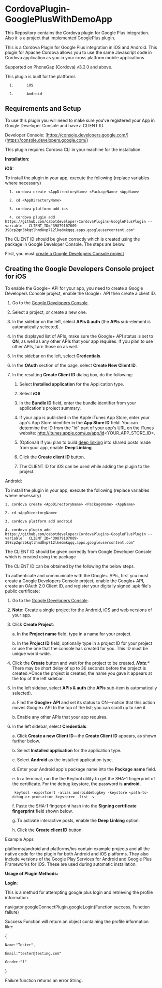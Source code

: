 
CordovaPlugin-GooglePlusWithDemoApp
===================================

This Repository contains the Cordova plugin for Google Plus integration. Also it is a project that implemented GooglePlus plugin.

This is a Cordova Plugin for Google Plus integration in iOS and Android.
This plugin for Apache Cordova allows you to use the same Javascript code in Cordova application as you in your cross platform mobile applications. 

 Supported on PhoneGap (Cordova) v3.3.0 and above.

 This plugin is built for the platforms

      1.      iOS 

      2.      Android 

## Requirements and Setup

  To use this plugin you will need to make sure you've registered your App in Google Developer Console and have a CLIENT ID.

  Developer Console: [https://console.developers.google.com/](https://console.developers.google.com/)

  This plugin requires Cordova CLI in your machine for the installation.

**Installation:**

**iOS:**

  To install the plugin in your app, execute the following (replace variables where necessary)

      1. cordova create <AppDirectoryName> <PackageName> <AppName>

      2. cd <AppDirectoryName>

      3. cordova platform add ios

      4. cordova plugin add https://github.com/cabotdeveloper/CordovaPlugins-GooglePlusPlugin --variable   CLIENT_ID="39879107009-398cp2qn3bkqtlhmd8vp712lkedmkqqq.apps.googleusercontent.com"

The CLIENT ID should be given correctly which is created using the package <PackageName>  in Google Developer Console.  The steps are below.

First, you must [create a Google Developers Console project](https://developers.google.com/+/mobile/ios/getting-started)

##  Creating the Google Developers Console project for iOS

  To enable the Google+ API for your app, you need to create a Google Developers Console project, enable the Google+ API then create a client ID.

  1. Go to the [Google Developers Console](https://console.developers.google.com/).
    
  2. Select a project, or create a new one.

  3. In the sidebar on the left, select **APIs & auth** (the **APIs** sub-element is automatically selected).

  4. In the displayed list of APIs, make sure the Google+ API status is set to **ON**, as well as any other APIs that your app requires. If you plan to use other APIs, turn those on as well.
  
  5. In the sidebar on the left, select **Credentials**.

  6. In the **OAuth** section of the page, select **Create New Client ID**.
  
  7. In the resulting **Create Client ID** dialog box, do the following:

      1. Select **Installed application** for the Application type.

      2. Select **iOS**.

      3. In the **Bundle ID** field, enter the bundle identifier from your application's project summary.

      4. If your app is published in the Apple iTunes App Store, enter your app's App Store identifier in the **App Store ID** field. You can determine the ID from the "id" part of your app's URL on the iTunes website: http://itunes.apple.com/us/app/id<YOUR_APP_STORE_ID>.

      5. (Optional) If you plan to build [deep linking](https://developers.google.com/+/mobile/ios/share) into shared posts made from your app, enable **Deep Linking**.

      6. Click the **Create client ID** button.

      7. The CLIENT ID for iOS can be used while adding the plugin to the project.

Android:

To install the plugin in your app, execute the following (replace variables where necessary)

    1. cordova create <AppDirectoryName> <PackageName> <AppName>

    2. cd <AppDirectoryName>

    3. cordova platform add android

    4. cordova plugin add https://github.com/cabotdeveloper/CordovaPlugins-GooglePlusPlugin --variable   CLIENT_ID="39879107009-398cp2qn3bkqtlhmd8vp712lkedmkqqq.apps.googleusercontent.com" 

The CLIENT ID should be given correctly from Google Developer Console which is created using the package <PackageName> 

 The CLIENT ID can be obtained by the following the below steps.

  To authenticate and communicate with the Google+ APIs, first you must create a Google Developers Console project, enable the Google+ API, create an OAuth 2.0 Client ID, and register your digitally signed .apk file's public certificate:

  1. Go to the [Google Developers Console](https://console.developers.google.com/).

  2. **Note:** Create a single project for the Android, iOS and web versions of your app.

  3. Click **Create Project**:

      a. In the **Project name** field, type in a name for your project.

      b. In the **Project ID** field, optionally type in a project ID for your project or use the one that the console has created for you. This ID must be unique world-wide.

  4. Click the **Create** button and wait for the project to be created. **_Note:_*** There may be short delay of up to 30 seconds before the project is created.*Once the project is created, the name you gave it appears at the top of the left sidebar.

  5. In the left sidebar, select **APIs & auth** (the **APIs** sub-item is automatically selected).

      a. Find the **Google+ API** and set its status to ON—notice that this action moves Google+ API to the top of the list; you can scroll up to see it.
  
      b. Enable any other APIs that your app requires.

  6. In the left sidebar, select **Credentials**.

      a. Click **Create a new Client ID**—the **Create Client ID** appears, as shown further below.

      b. Select **Installed application** for the application type.

      c. Select **Android** as the installed application type.

      d. Enter your Android app's package name into the **Package name** field.

      e. In a terminal, run the the Keytool utility to get the SHA-1 fingerprint of the certificate. For the debug.keystore, the password is **android**.

          keytool -exportcert -alias androiddebugkey -keystore <path-to-debug-or-production-keystore> -list -v

      f. Paste the SHA-1 fingerprint hash into the **Signing certificate fingerprint** field shown below.

      g. To activate interactive posts, enable the **Deep Linking** option.

      h. Click the **Create client ID** button.

Example Apps

platforms/android and platforms/ios contain example projects and all the native code for the plugin for both Android and iOS platforms. They also include versions of the Google Play Services for Android and Google Plus Frameworks for iOS. These are used during automatic installation.

**Usage of Plugin Methods:**

**Login:**

This is a method for attempting google plus login and retrieving the profile information.

navigator.googleConnectPlugin.googleLogin(Function success, Function failure)

Success Function will return an object containing the profile information like:

{

	Name:"Tester",

	Email:"tester@testing.com"

	Gender:"1"

}

Failure function returns an error String.


